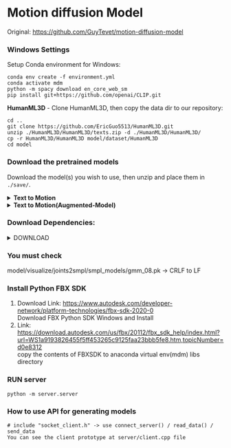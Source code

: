 # Motion diffusion Model
Original: <https://github.com/GuyTevet/motion-diffusion-model>

### Windows Settings
Setup Conda environment for Windows:
```
conda env create -f environment.yml
conda activate mdm
python -m spacy download en_core_web_sm
pip install git+https://github.com/openai/CLIP.git
```

**HumanML3D** - Clone HumanML3D, then copy the data dir to our repository:

```shell
cd ..
git clone https://github.com/EricGuo5513/HumanML3D.git
unzip ./HumanML3D/HumanML3D/texts.zip -d ./HumanML3D/HumanML3D/
cp -r HumanML3D/HumanML3D model/dataset/HumanML3D
cd model
```

### Download the pretrained models

Download the model(s) you wish to use, then unzip and place them in `./save/`. 
<details>
  <summary><b>Text to Motion</b></summary>
[humanml-encoder-512](https://drive.google.com/file/d/1PE0PK8e5a5j-7-Xhs5YET5U5pGh0c821/view?usp=sharing)
</details>
<details>
  <summary><b>Text to Motion(Augmented-Model)</b></summary>
[Augmented-Model](https://drive.google.com/drive/folders/1qMWh9J_2d5Kpsy1qMtns662Mp1yO-wqq?usp=sharing)
</details>


### Download Dependencies:
<details><summary>DOWNLOAD</summary>
<p>

Download Link: <https://drive.google.com/file/d/1R0KWIQkGus1YaL7VfsZbYhn45smKPyaJ/view?usp=sharing>
  
Unzip this as "body_models". It concludes kit, smpl, t2m folders for "Text to Motion"

</p>
</details>

### You must check
model/visualize/joints2smpl/smpl_models/gmm_08.pk -> CRLF to LF

### Install Python FBX SDK
1. Download Link: <https://www.autodesk.com/developer-network/platform-technologies/fbx-sdk-2020-0> </br> Download FBX Python SDK Windows and Install
2. Link: <https://download.autodesk.com/us/fbx/20112/fbx_sdk_help/index.html?url=WS1a9193826455f5ff453265c9125faa23bbb5fe8.htm,topicNumber=d0e8312> </br>copy the contents of FBXSDK to anaconda virtual env(mdm) libs directory

### RUN server
```
python -m server.server
```

### How to use API for generating models
```
# include "socket_client.h" -> use connect_server() / read_data() / send_data
You can see the client prototype at server/client.cpp file
```

